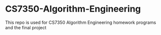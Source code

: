 # CS7350-Algorithm-Engineering
This repo is used for CS7350 Algorithm Engineering homework programs and the final project
